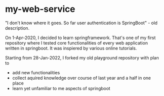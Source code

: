 # my-web-service
"I don't know where it goes. So far user authentication is SpringBoot" - old description.

On 1-Apr-2020, I decided to learn springframework. That's one of my first repository where I tested core functionalities of every web application written in springboot.
It was inspiered by various online tutorials.

Starting from 28-Jan-2022, I forked my old playground repository with plan to
- add new functionalities
- collect aquired knowledge over course of last year and a half in one place 
- learn yet unfamiliar to me aspects of springboot 
